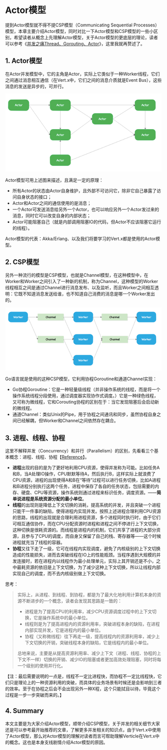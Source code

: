 # Actor模型

提到Actor模型就不得不提CSP模型（Communicating Sequential Processes）模型，本章主要介绍Actor模型，同时对比一下Actor模型和CSP模型的一些小区别，希望读者从概念上先理解Actor模型，关于Actor模型的更底层的理论，读者可以参考《[并发之痛Thread、Gorouting、Actor](http://jolestar.com/parallel-programming-model-thread-goroutine-actor/)》，这里我就再赘述了。

## 1. Actor模型

在Actor并发模型中，它的主角是Actor，实际上它类似于一种Worker线程，它们之间通过消息相互通信（在Vert.x中，它们之间的消息介质就是Event Bus），这些消息的发送是异步的，可并行。

![](/assets/images/zbr/004/0001.png)

Actor模型可用上述图来描述，且满足一定的原理：

* 所有Actor的状态由Actor自身维护，且外部不可访问它，除非它自己暴露了访问自身状态的接口；
* Actor和Actor之间的通信使用的是消息；
* 一个Actor可发送消息给另外一个Actor，也可以响应另外一个Actor发过来的消息，同时它可以改变自身的内部状态；
* Actor可能阻塞自己（就是内部调用阻塞IO的代码，但Actor不应该阻塞它运行的线程）。

Actor模型的代表：Akka/Erlang、以及我们将要学习的Vert.x都是使用的Actor模型。

## 2. CSP模型

另外一种流行的模型是CSP模型，也就是Channel模型，在这种模型中，在Worker和Worker之间引入了一种新的机制，称为Channel，这种模型的Worker线程相互之间是通过Channel进行消息发布、以及监听，而且Worker之间相互透明：它既不知道消息发送给谁，也不知道自己消费的消息是哪一个Worker发出的。

![](/assets/images/zbr/004/0002.png)

Go语言就是使用的这种CSP模型，它利用协程Goroutine和通道Channel实现：

* Go协程Goroutine：它是一种轻量级线程（并非操作系统的线程，而是将一个操作系统线程分段使用，通过调度器实现协作式调度。）它是一种绿色线程，又可称为微线程，它和Corouting协程的区别在于：当它发现阻塞后会启动新的微线程。
* 通道Channel：类似Unix的Pipe，用于协程之间通讯和同步，虽然协程自身之间已经解耦，但Worker和Channel之间依然存在耦合。

## 3. 进程、线程、协程

这里不解释并发（Concurrency）和并行（Parallelism）的区别，先看看三个基本概念：进程、线程、协程【[Reference](https://www.jianshu.com/p/f11724034d50)】。

* **进程**出现的目的是为了更好地利用CPU资源，使得并发称为可能。比如任务A和B，当A处理IO操作，CPU默默等待A，然后执行B，这样实际上就浪费了CPU资源，进程的出现使得A和B在“等待”过程可以进行任务切换，比如A进程和B进程分别执行这两个任务，进程中保存了各自的任务状态，包括需要的内存、硬盘、CPU等资源，操作系统则通过进程来标识任务，调度资源。——**简单说进程是系统资源分配的最小单位**。
* **线程**的出现则是降低上下文切换的消耗，提高系统的并发，并且突破一个进程只能干一件事的缺陷，使得进程内实现并发。按照上述进程合理利用CPU资源的思路，线程的出现就是合理利用进程资源，多个进程同时执行时，由于它们可相互通信协作，而在CPU分配资源时进程和进程之间不停进行上下文切换，这种切换是很耗资源的。而线程是进程内的机制，它们共享了进程的大部分资源，且参与了CPU的调度，而自身又保留了自己的栈、寄存器等——这个时候进程就充当了线程的容器。
* **协程**又往下走了一级，它可在线程内实现调度，避免了内核级别的上下文切换造成的性能损失，进而去突破线程在IO上的性能瓶颈。当程序遇到大规模的并发连接时，若在进程内以线程作为最小处理单元，实际上其开销还是不小，之中最耗资源的依旧是上下文切换，为了减少这种上下文切换，所以让线程内部实现自己的调度，而不去内核级别做上下文切换。

思考：

> 实际上，从进程、到线程、到协程，都是为了最大化地利用计算机本身的资源不断进步的一个概念，读者会发现其思路是一致的：
>
> * 进程是为了提高CPU的利用率，减少CPU资源调度过程中的上下文切换，它是操作系统中的最小单位。
> * 线程则是为了提高进程内的资源利用率，突破进程本身的缺陷，在进程内部实现并发，它是进程内的最小单位。
> * 协程（又称微线程）往下再走一级，提高线程内的资源利用率，减少上下文切换的开销，突破线程本身的缺陷，它是线程内的最小单位。
>
> 总地来说，主要是从提高资源利用率、减少上下文（进程、线程、协程的上下文不一样）切换的开销、减少IO的阻塞或者更加高效处理阻塞，同时将每一个级别的使用并行化。

【注：最后需要说明的一点是，线程不一定比进程快，而协程不一定比线程快，它们只是理论上的一种资源利用的突破，而具体的业务场景有时候还是会影响到三者的效率。至于在协程之后会不会出现另外一种X程，这个只能拭目以待，毕竟这个过程是一步一步突破而来的。】

## 4. Summary

本文主要是为大家介绍Actor模型，顺带介绍CSP模型，关于并发的相关细节大家还是可以参考最开始推荐的文章，了解更多并发相关的知识点，由于Vert.x中使用了Actor模型，那么对Actor模型的理解对读者而言可帮助理解Verticle在Vert.x中的概念。这也是本身支线剧情介绍Actor模型的原因。

